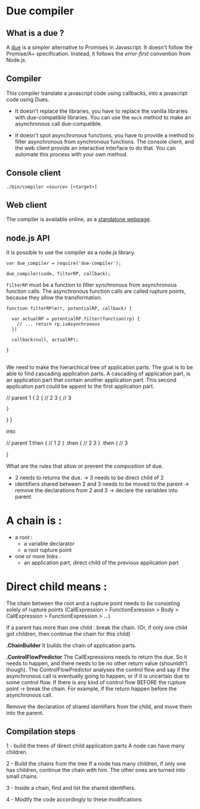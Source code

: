 # Due compiler

## What is a due ?

A [due](https://github.com/etnbrd/due) is a simpler alternative to Promises in Javascript.
It doesn't follow the Promise/A+ specification.
Instead, it follows the *error-first* convention from Node.js.

## Compiler

This compiler translate a javascript code using callbacks, into a javascript code using Dues.

+ It doesn't replace the libraries, you have to replace the vanilla libraries with due-compatible libraries.
  You can use the `mock` method to make an asynchronous call due-compatible.

+ It doesn't spot asynchronous functions, you have to provide a method to filter asynchronous from synchronous functions.
  The console client, and the web client provide an interactive interface to do that.
  You can automate this process with your own method.

## Console client

```
./bin/compiler <source> [<target>]
```

## Web client

The compiler is available online, as a [standalone webpage](http://etnbrd.github.io/due-compiler/compiler).


## node.js API

It is possible to use the compiler as a node.js library.

```
var due_compiler = require('due-compiler');

due_compiler(code, filterRP, callback);

```

`filterRP` must be a function to filter synchronous from asynchronous function calls.
The asynchronous function calls are called rupture points, because they allow the transformation.

```
function filterRP(err, potentialRP, callback) {

  var actualRP = potentialRP.filter(function(rp) {
    // ... return rp.isAsynchronous
  })

  callback(null, actualRP);

}
```

## 

We need to make the hierarchical tree of application parts.
The goal is to be able to find cascading application parts.
A cascading of application part, is an application part that contain another application part.
This second application part could be appent to the first application part.

// parent
1 {
  2 { // 2 
    3 { // 3

    }
  }
}

into 

// parent
1.then { // 1
  2
}
.then { // 2
  3
}
.then { // 3
  
}


What are the rules that allow or prevent the composition of due.
- 2 needs to returns the due.
  -> 3 needs to be direct child of 2 
- identifiers shared between 2 and 3 needs to be moved to the parent
  -> remove the declarations from 2 and 3
  -> declare the variables into parent.


# A chain is :
- a root :
  - a variable declarator
  - a root rupture point
- one or more links :
  - an application part, direct child of the previous application part

# Direct child means :
The chain between the root and a rupture point needs to be consisting solely of rupture points
(CallExpression > FunctionExression > Body > CallExpression > FunctionExpression > ...)

If a parent has more than one child : break the chain.
(Or, if only one child got children, then continue the chain for this child)

**.ChainBuilder**
It builds the chain of application parts.

**.ControlFlowPredictor**
The CallExpressions needs to return the due.
So it needs to happen, and there needs to be no other return value (shounldn't though).
The ControlFlowPredictor analyses the control flow and say if the asynchronous call is eventually going to happen, or if it is uncertain due to some control flow.
If there is any kind of control flow BEFORE the rupture point -> break the chain.
For example, if the return happen before the asynchronous call.


Remove the declaration of shared identifiers from the child, and move them into the parent.



## Compilation steps

1 - build the trees of direct child application parts
    A node can have many children.

2 - Build the chains from the tree
    If a node has many children, if only one has children, continue the chain with him.
    The other ones are turned into small chains.

3 - Inside a chain, find and list the shared identifiers.

4 - Modify the code accordingly to these modifications